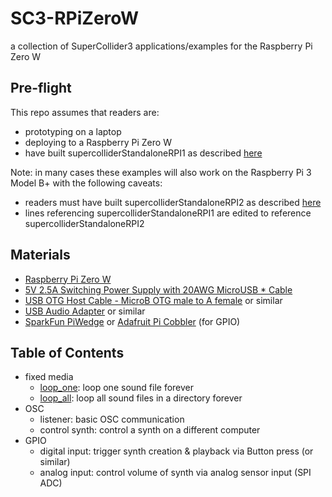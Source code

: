 # SC3-RPiZeroW
a collection of SuperCollider3 applications/examples for the Raspberry Pi Zero W

## Pre-flight

This repo assumes that readers are:
* prototyping on a laptop
* deploying to a Raspberry Pi Zero W
* have built supercolliderStandaloneRPI1 as described [here](https://github.com/redFrik/supercolliderStandaloneRPI1)

Note: in many cases these examples will also work on the Raspberry Pi 3 Model B+ with the following caveats:
* readers must have built supercolliderStandaloneRPI2 as described [here](https://github.com/redFrik/supercolliderStandaloneRPI2)
* lines referencing supercolliderStandaloneRPI1 are edited to reference supercolliderStandaloneRPI2

## Materials
* [Raspberry Pi Zero W](https://www.adafruit.com/product/3708)
* [5V 2.5A Switching Power Supply with 20AWG MicroUSB * Cable](https://www.adafruit.com/product/1995)
* [USB OTG Host Cable - MicroB OTG male to A female](https://www.adafruit.com/product/1099) or similar
* [USB Audio Adapter](https://www.adafruit.com/product/1475) or similar
* [SparkFun PiWedge](https://www.sparkfun.com/products/13717) or [Adafruit Pi Cobbler](https://www.adafruit.com/product/2028) (for GPIO)


## Table of Contents
* fixed media
  * [loop_one](https://github.com/caseyanderson/SC3-RPiZeroW/blob/master/fixed_media/loop_one/loop_one.md): loop one sound file forever
  * [loop_all](https://github.com/caseyanderson/SC3-RPiZeroW/blob/master/fixed_media/loop_all/loop_all.md): loop all sound files in a directory forever
* OSC
  * listener: basic OSC communication
  * control synth: control a synth on a different computer
* GPIO
  * digital input: trigger synth creation & playback via Button press (or similar)
  * analog input: control volume of synth via analog sensor input (SPI ADC)
